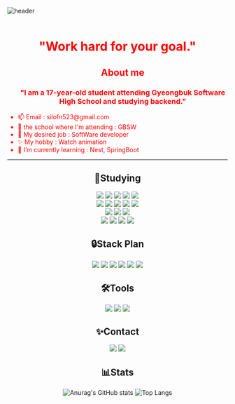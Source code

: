 ![header](https://capsule-render.vercel.app/api?type=Waving&height=300&text=Hello%20World!&desc=Kim%20Seung%20Hwan&fontColor=ffffff&color=40:a074bd,60:7f7ac0,20:d87f92&animation=scaleIn)
<br> <br>
<div style="color: red">
  <h1 align="center">"Work hard for your goal."</h1>

  <ul>
    <h2 align="center">About me</h2>
    <h3 align="center">"I am a 17-year-old student attending Gyeongbuk Software High School and studying backend."</h3>
               <li>📫 Email : silofn523@gmail.com</li>
               <li>🏫 the school where I'm attending : GBSW</li>
               <li>🧨 My desired job : SoftWare developer</li>
               <li>✨ My hobby : Watch animation</li>
               <li>🌱 I’m currently learning : Nest, SpringBoot</li>
          </ul>
  <hr>
</div>
<h2 align="center">🌈Studying</h2>
<div align="center">
  <img src="https://img.shields.io/badge/Html5-E34F26?style=flat-square&logo=html5&logoColor=white"/>
  <img src="https://img.shields.io/badge/Css3-1572B6?style=flat-square&logo=css3&logoColor=white"/>
  <img src="https://img.shields.io/badge/Java-437291?style=flat-square&logo=openjdk&logoColor=white"/> 
  <img src="https://img.shields.io/badge/JavaScript-F7DF1E?style=flat-square&logo=javascript&logoColor=white"/>
  <img src="https://img.shields.io/badge/TypeScript-3178C6?style=flat-square&logo=typescript&logoColor=white"/><br>
  <img src="https://img.shields.io/badge/Vue.js-4FC08D?style=flat-square&logo=vuedotjs&logoColor=white"/>
  <img src="https://img.shields.io/badge/Node.js-339933?style=flat-square&logo=nodedotjs&logoColor=white"/>
  <img src="https://img.shields.io/badge/Express-000000?style=flat-square&logo=express&logoColor=white"/>
  <img src="https://img.shields.io/badge/Nest.js-E0234E?style=flat-square&logo=nestjs&logoColor=white"/>
  <img src="https://img.shields.io/badge/SpringBoot-6DB33F?style=flat-square&logo=springboot&logoColor=white"/><br>
  <img src="https://img.shields.io/badge/MySql-4479A1?style=flat-square&logo=mysql&logoColor=white"/>
  <img src="https://img.shields.io/badge/MariaDB-003545?style=flat-square&logo=mariadb&logoColor=white"/>
  <img src="https://img.shields.io/badge/PostgreSql-4169E1?style=flat-square&logo=postgresql&logoColor=white"/><br>
  <img src="https://img.shields.io/badge/Npm-CB3837?style=flat-square&logo=npm&logoColor=white"/>
  <img src="https://img.shields.io/badge/Yarn-2C8EBB?style=flat-square&logo=yarn&logoColor=white"/>
  <img src="https://img.shields.io/badge/TypeORM-262627?style=flat-square&logo=typeform&logoColor=white"/>
  <img src="https://img.shields.io/badge/Docker-2496ED?style=flat-square&logo=docker&logoColor=white"/>
</div>

<div align="center">
<h2 align="center">🔒Stack Plan</h2>
  <img src="https://img.shields.io/badge/Nuxt.js-00DC82?style=flat-square&logo=nuxtdotjs&logoColor=white"/>
  <img src="https://img.shields.io/badge/Ruby-CC342D?style=flat-square&logo=ruby&logoColor=white"/>
  <img src="https://img.shields.io/badge/Kotlin-7F52FF?style=flat-square&logo=kotlin&logoColor=white"/>
  <img src="https://img.shields.io/badge/Go-00ADD8?style=flat-square&logo=go&logoColor=white"/>
  <img src="https://img.shields.io/badge/Swift-F05138?style=flat-square&logo=swift&logoColor=white"/>
  <img src="https://img.shields.io/badge/AWS-232F3E ?style=flat-square&logo=amazonaws&logoColor=white"/>
</div>

<div align="center">
  <h2>🛠️Tools</h2>
  <img src="https://img.shields.io/badge/intellij-0e0a42?style=flat-square&logo=intellijidea&logoColor=white"/>
  <img src="https://img.shields.io/badge/VsCode-007ACC?style=flat-square&logo=visualstudiocode&logoColor=white"/>
  <img src="https://img.shields.io/badge/Git-F05032?style=flat-square&logo=git&logoColor=white"/>
</div>

<div align="center">
  <h2>✨Contact</h2>
  <a href="https://discord.com/channels/@silofn523" target="_blank"><img src="https://img.shields.io/badge/discord-5865F2?style=flat-square&logo=discord&logoColor=white"/></a>
  <a href="https://www.instagram.com/hhhnhnnhhnn__/" target="_blank"><img src="https://img.shields.io/badge/instagram-E4405F?style=flat-square&logo=instagram&logoColor=white"/></a>
  
</div>
<h2 align="center">📊Stats</h2>
<div align="center">
  
![Anurag's GitHub stats](https://github-readme-stats.vercel.app/api?username=silofn523&show_icons=true&theme=transparent&title_color=a074bd&text_color=7f7ac0&icon_color=d87f92)
![Top Langs](https://github-readme-stats.vercel.app/api/top-langs/?username=silofn523&layout=compact&title_color=a074bd&text_color=7f7ac0&icon_color=d87f92)


</div>


